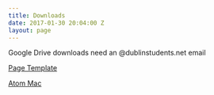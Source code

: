 ```yaml
---
title: Downloads
date: 2017-01-30 20:04:00 Z
layout: page
---
```


Google Drive downloads need an @dublinstudents.net email

<a href="http://tinyurl.com/hd27x5b">Page Template</a>

<a href="http://tinyurl.com/zub5z6v">Atom Mac</a>